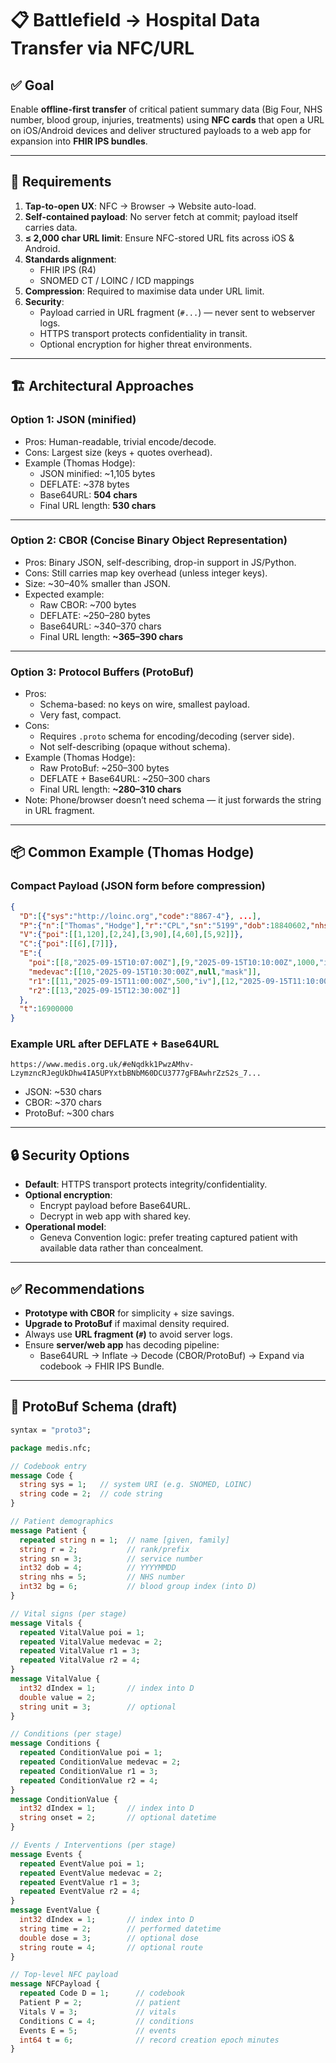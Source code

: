 # 📋 Battlefield → Hospital Data Transfer via NFC/URL

## ✅ Goal
Enable **offline-first transfer** of critical patient summary data (Big Four, NHS number, blood group, injuries, treatments) using **NFC cards** that open a URL on iOS/Android devices and deliver structured payloads to a web app for expansion into **FHIR IPS bundles**.

---

## 🔑 Requirements
1. **Tap-to-open UX**: NFC → Browser → Website auto-load.
2. **Self-contained payload**: No server fetch at commit; payload itself carries data.
3. **≤ 2,000 char URL limit**: Ensure NFC-stored URL fits across iOS & Android.
4. **Standards alignment**:
   - FHIR IPS (R4)
   - SNOMED CT / LOINC / ICD mappings
5. **Compression**: Required to maximise data under URL limit.
6. **Security**:
   - Payload carried in URL fragment (`#...`) — never sent to webserver logs.
   - HTTPS transport protects confidentiality in transit.
   - Optional encryption for higher threat environments.

---

## 🏗️ Architectural Approaches

### Option 1: **JSON (minified)**
- Pros: Human-readable, trivial encode/decode.
- Cons: Largest size (keys + quotes overhead).
- Example (Thomas Hodge):
  - JSON minified: ~1,105 bytes
  - DEFLATE: ~378 bytes
  - Base64URL: **504 chars**
  - Final URL length: **530 chars**

---

### Option 2: **CBOR (Concise Binary Object Representation)**
- Pros: Binary JSON, self-describing, drop-in support in JS/Python.
- Cons: Still carries map key overhead (unless integer keys).
- Size: ~30–40% smaller than JSON.
- Expected example:
  - Raw CBOR: ~700 bytes
  - DEFLATE: ~250–280 bytes
  - Base64URL: ~340–370 chars
  - Final URL length: **~365–390 chars**

---

### Option 3: **Protocol Buffers (ProtoBuf)**
- Pros:
  - Schema-based: no keys on wire, smallest payload.
  - Very fast, compact.
- Cons:
  - Requires `.proto` schema for encoding/decoding (server side).
  - Not self-describing (opaque without schema).
- Example (Thomas Hodge):
  - Raw ProtoBuf: ~250–300 bytes
  - DEFLATE + Base64URL: ~250–300 chars
  - Final URL length: **~280–310 chars**
- Note: Phone/browser doesn’t need schema — it just forwards the string in URL fragment.

---

## 📦 Common Example (Thomas Hodge)

### Compact Payload (JSON form before compression)
```json
{
  "D":[{"sys":"http://loinc.org","code":"8867-4"}, ...],
  "P":{"n":["Thomas","Hodge"],"r":"CPL","sn":"5199","dob":18840602,"nhs":"4857773456","bg":0},
  "V":{"poi":[[1,120],[2,24],[3,90],[4,60],[5,92]]},
  "C":{"poi":[[6],[7]]},
  "E":{
    "poi":[[8,"2025-09-15T10:07:00Z"],[9,"2025-09-15T10:10:00Z",1000,"iv"]],
    "medevac":[[10,"2025-09-15T10:30:00Z",null,"mask"]],
    "r1":[[11,"2025-09-15T11:00:00Z",500,"iv"],[12,"2025-09-15T11:10:00Z"]],
    "r2":[[13,"2025-09-15T12:30:00Z"]]
  },
  "t":16900000
}
```

### Example URL after DEFLATE + Base64URL
```
https://www.medis.org.uk/#eNqdkk1PwzAMhv-LzymzncRJegUkDhw4IA5UPYxtbBNbM60DCU3777gFBAwhrZzS2s_7...
```
- JSON: ~530 chars
- CBOR: ~370 chars
- ProtoBuf: ~300 chars

---

## 🔒 Security Options
- **Default**: HTTPS transport protects integrity/confidentiality.
- **Optional encryption**:
  - Encrypt payload before Base64URL.
  - Decrypt in web app with shared key.
- **Operational model**:
  - Geneva Convention logic: prefer treating captured patient with available data rather than concealment.

---

## ✅ Recommendations
- **Prototype with CBOR** for simplicity + size savings.
- **Upgrade to ProtoBuf** if maximal density required.
- Always use **URL fragment (`#`)** to avoid server logs.
- Ensure **server/web app** has decoding pipeline:
  - Base64URL → Inflate → Decode (CBOR/ProtoBuf) → Expand via codebook → FHIR IPS Bundle.

---

## 📑 ProtoBuf Schema (draft)

```proto
syntax = "proto3";

package medis.nfc;

// Codebook entry
message Code {
  string sys = 1;   // system URI (e.g. SNOMED, LOINC)
  string code = 2;  // code string
}

// Patient demographics
message Patient {
  repeated string n = 1;  // name [given, family]
  string r = 2;           // rank/prefix
  string sn = 3;          // service number
  int32 dob = 4;          // YYYYMMDD
  string nhs = 5;         // NHS number
  int32 bg = 6;           // blood group index (into D)
}

// Vital signs (per stage)
message Vitals {
  repeated VitalValue poi = 1;
  repeated VitalValue medevac = 2;
  repeated VitalValue r1 = 3;
  repeated VitalValue r2 = 4;
}
message VitalValue {
  int32 dIndex = 1;       // index into D
  double value = 2;
  string unit = 3;        // optional
}

// Conditions (per stage)
message Conditions {
  repeated ConditionValue poi = 1;
  repeated ConditionValue medevac = 2;
  repeated ConditionValue r1 = 3;
  repeated ConditionValue r2 = 4;
}
message ConditionValue {
  int32 dIndex = 1;       // index into D
  string onset = 2;       // optional datetime
}

// Events / Interventions (per stage)
message Events {
  repeated EventValue poi = 1;
  repeated EventValue medevac = 2;
  repeated EventValue r1 = 3;
  repeated EventValue r2 = 4;
}
message EventValue {
  int32 dIndex = 1;       // index into D
  string time = 2;        // performed datetime
  double dose = 3;        // optional dose
  string route = 4;       // optional route
}

// Top-level NFC payload
message NFCPayload {
  repeated Code D = 1;      // codebook
  Patient P = 2;            // patient
  Vitals V = 3;             // vitals
  Conditions C = 4;         // conditions
  Events E = 5;             // events
  int64 t = 6;              // record creation epoch minutes
}
```
